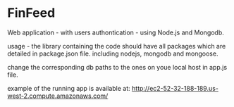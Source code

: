 # FinFeed
Web application - with users authontication - using Node.js and Mongodb.

usage - 
the library containing the code should have all packages which are detailed in package.json file.
including nodejs, mongodb and mongoose.

change the corresponding db paths to the ones on youe local host in app.js file.

example of the running app is available at:
http://ec2-52-32-188-189.us-west-2.compute.amazonaws.com/
